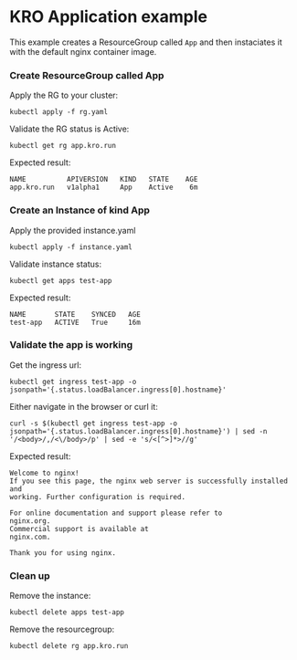 # KRO Application example
This example creates a ResourceGroup called `App` and then instaciates it with the default nginx container image.

### Create ResourceGroup called App
Apply the RG to your cluster:
```
kubectl apply -f rg.yaml
```
Validate the RG status is Active:
```
kubectl get rg app.kro.run
```
Expected result:
```
NAME          APIVERSION   KIND   STATE    AGE
app.kro.run   v1alpha1     App    Active    6m
```

### Create an Instance of kind App
Apply the provided instance.yaml
```
kubectl apply -f instance.yaml
```
Validate instance status:
```
kubectl get apps test-app
```
Expected result:
```
NAME       STATE    SYNCED   AGE
test-app   ACTIVE   True     16m
```

### Validate the app is working
Get the ingress url:
```
kubectl get ingress test-app -o jsonpath='{.status.loadBalancer.ingress[0].hostname}'
```

Either navigate in the browser or curl it:
```
curl -s $(kubectl get ingress test-app -o jsonpath='{.status.loadBalancer.ingress[0].hostname}') | sed -n '/<body>/,/<\/body>/p' | sed -e 's/<[^>]*>//g'
```
Expected result:
```
Welcome to nginx!
If you see this page, the nginx web server is successfully installed and
working. Further configuration is required.

For online documentation and support please refer to
nginx.org.
Commercial support is available at
nginx.com.

Thank you for using nginx.
```

### Clean up
Remove the instance:
```
kubectl delete apps test-app
```
Remove the resourcegroup:
```
kubectl delete rg app.kro.run
```
